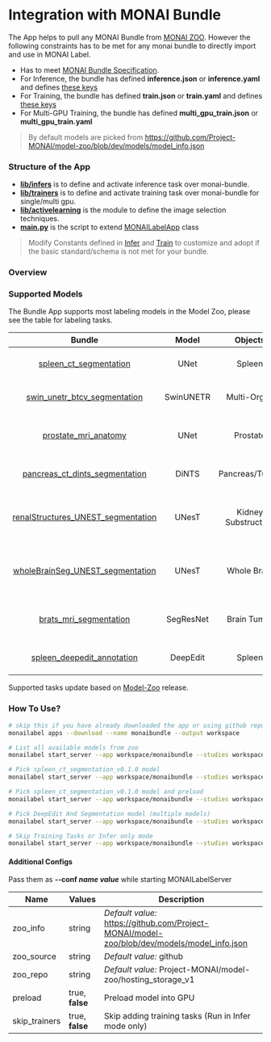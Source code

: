 <!--
Copyright (c) MONAI Consortium
Licensed under the Apache License, Version 2.0 (the "License");
you may not use this file except in compliance with the License.
You may obtain a copy of the License at
    http://www.apache.org/licenses/LICENSE-2.0
Unless required by applicable law or agreed to in writing, software
distributed under the License is distributed on an "AS IS" BASIS,
WITHOUT WARRANTIES OR CONDITIONS OF ANY KIND, either express or implied.
See the License for the specific language governing permissions and
limitations under the License.
-->

# Integration with MONAI Bundle
The App helps to pull any MONAI Bundle from [MONAI ZOO](https://github.com/Project-MONAI/model-zoo/tree/dev/models).
However the following constraints has to be met for any monai bundle to directly import and use in MONAI Label.
 - Has to meet [MONAI Bundle Specification](https://docs.monai.io/en/latest/mb_specification.html).
 - For Inference, the bundle has defined **inference.json** or **inference.yaml** and defines [these keys](../../monailabel/tasks/infer/bundle.py)
 - For Training, the bundle has defined **train.json** or **train.yaml** and defines [these keys](../../monailabel/tasks/train/bundle.py)
 - For Multi-GPU Training, the bundle has defined **multi_gpu_train.json** or **multi_gpu_train.yaml**

> By default models are picked from https://github.com/Project-MONAI/model-zoo/blob/dev/models/model_info.json

### Structure of the App

- **[lib/infers](./lib/infers)** is to define and activate inference task over monai-bundle.
- **[lib/trainers](./lib/trainers)** is to define and activate training task over monai-bundle for single/multi gpu.
- **[lib/activelearning](./lib/activelearning)** is the module to define the image selection techniques.
- **[main.py](./main.py)** is the script to extend [MONAILabelApp](../../monailabel/interfaces/app.py) class

> Modify Constants defined in [Infer](../../monailabel/tasks/infer/bundle.py) and [Train](../../monailabel/tasks/train/bundle.py) to customize and adopt if the basic standard/schema is not met for your bundle.

### Overview


### Supported Models

The Bundle App supports most labeling models in the Model Zoo, please see the table for labeling tasks.


| Bundle | Model | Objects | Modality | Note |
|:----:|:-----:|:-------:|:--------:|:----:|
| [spleen_ct_segmentation](https://github.com/Project-MONAI/model-zoo/tree/dev/models/spleen_ct_segmentation) | UNet | Spleen | CT | A model for (3D) segmentation of the spleen |
| [swin_unetr_btcv_segmentation](https://github.com/Project-MONAI/model-zoo/tree/dev/models/swin_unetr_btcv_segmentation) | SwinUNETR | Multi-Organ | CT | A model for (3D) multi-organ segmentation |
| [prostate_mri_anatomy](https://github.com/Project-MONAI/model-zoo/tree/dev/models/prostate_mri_anatomy) | UNet | Prostate | MRI | A model for (3D) prostate segmentation from MRI image |
| [pancreas_ct_dints_segmentation](https://github.com/Project-MONAI/model-zoo/tree/dev/models/pancreas_ct_dints_segmentation) | DiNTS | Pancreas/Tumor | CT | An automl method for (3D) pancreas/tumor segmentation |
| [renalStructures_UNEST_segmentation](https://github.com/Project-MONAI/model-zoo/tree/dev/models/renalStructures_UNEST_segmentation) | UNesT | Kidney Substructure | CT |  A pre-trained for inference (3D) kidney cortex/medulla/pelvis segmentation |
| [wholeBrainSeg_UNEST_segmentation](https://github.com/Project-MONAI/model-zoo/tree/dev/models/wholeBrainSeg_Large_UNEST_segmentation) | UNesT | Whole Brain | MRI T1 |  A pre-trained for inference (3D) 133 whole brain structures segmentation |
| [brats_mri_segmentation](https://github.com/Project-MONAI/model-zoo/tree/dev/models/brats_mri_segmentation) | SegResNet | Brain Tumor | MRI |  A pre-trained for brain tumor subregions segmentation |
| [spleen_deepedit_annotation](https://github.com/Project-MONAI/model-zoo/tree/dev/models/spleen_deepedit_annotation) | DeepEdit | Spleen| CT | An interactive method for 3D spleen Segmentation |


Supported tasks update based on [Model-Zoo](https://github.com/Project-MONAI/model-zoo/tree/dev/models) release.

### How To Use?
```bash
# skip this if you have already downloaded the app or using github repository (dev mode)
monailabel apps --download --name monaibundle --output workspace

# List all available models from zoo
monailabel start_server --app workspace/monaibundle --studies workspace/images

# Pick spleen_ct_segmentation_v0.1.0 model
monailabel start_server --app workspace/monaibundle --studies workspace/images --conf models spleen_ct_segmentation_v0.1.0

# Pick spleen_ct_segmentation_v0.1.0 model and preload
monailabel start_server --app workspace/monaibundle --studies workspace/images --conf models spleen_ct_segmentation_v0.1.0 --conf preload true

# Pick DeepEdit And Segmentation model (multiple models)
monailabel start_server --app workspace/monaibundle --studies workspace/images --conf models "spleen_ct_segmentation_v0.1.0,spleen_deepedit_annotation_v0.1.0"

# Skip Training Tasks or Infer only mode
monailabel start_server --app workspace/monaibundle --studies workspace/images --conf models spleen_ct_segmentation_v0.1.0 --conf skip_trainers true
```



#### Additional Configs
Pass them as **--conf _name_ _value_** while starting MONAILabelServer

| Name          | Values          | Description                                                                                 |
|---------------|-----------------|---------------------------------------------------------------------------------------------|
| zoo_info      | string          | _Default value:_ https://github.com/Project-MONAI/model-zoo/blob/dev/models/model_info.json |
| zoo_source    | string          | _Default value:_ github                                                                     |
| zoo_repo      | string          | _Default value:_ Project-MONAI/model-zoo/hosting_storage_v1                                 |
| preload       | true, **false** | Preload model into GPU                                                                      |
| skip_trainers | true, **false** | Skip adding training tasks (Run in Infer mode only)                                         |
